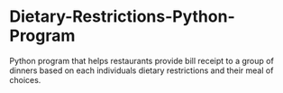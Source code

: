 # Dietary-Restrictions-Python-Program
Python program that helps restaurants provide bill receipt to a group of dinners based on each individuals dietary restrictions and their meal of choices.
